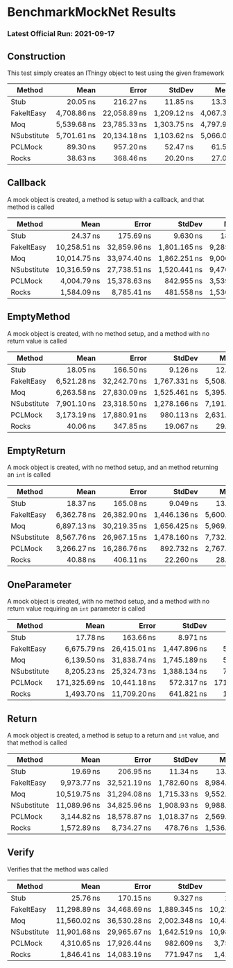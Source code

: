 # BenchmarkMockNet Results  

### Latest Official Run: 2021-09-17

## Construction

This test simply creates an IThingy object to test using the given framework

|      Method |        Mean |        Error |      StdDev |      Median |  Ratio | RatioSD |  Gen 0 |  Gen 1 | Allocated |
|------------ |------------:|-------------:|------------:|------------:|-------:|--------:|-------:|-------:|----------:|
|        Stub |    20.05 ns |    216.27 ns |    11.85 ns |    13.37 ns |   1.00 |    0.00 |      - |      - |      24 B |
|  FakeItEasy | 4,708.86 ns | 22,058.89 ns | 1,209.12 ns | 4,067.39 ns | 262.76 |   70.89 | 0.1600 | 0.0100 |   3,180 B |
|         Moq | 5,539.68 ns | 23,785.33 ns | 1,303.75 ns | 4,797.94 ns | 311.24 |   88.86 | 0.1300 |      - |   2,496 B |
| NSubstitute | 5,701.61 ns | 20,134.18 ns | 1,103.62 ns | 5,066.07 ns | 324.56 |  102.13 | 0.2800 |      - |   5,392 B |
|     PCLMock |    89.30 ns |    957.20 ns |    52.47 ns |    61.59 ns |   4.46 |    0.14 |      - |      - |     144 B |
|       Rocks |    38.63 ns |    368.46 ns |    20.20 ns |    27.01 ns |   1.97 |    0.12 |      - |      - |      48 B |

## Callback

A mock object is created, a method is setup with a callback, and that method is called

|      Method |         Mean |        Error |       StdDev |      Median |  Ratio | RatioSD |  Gen 0 |  Gen 1 | Allocated |
|------------ |-------------:|-------------:|-------------:|------------:|-------:|--------:|-------:|-------:|----------:|
|        Stub |     24.37 ns |    175.69 ns |     9.630 ns |    18.83 ns |   1.00 |    0.00 |      - |      - |      24 B |
|  FakeItEasy | 10,258.51 ns | 32,859.96 ns | 1,801.165 ns | 9,285.59 ns | 442.54 |   82.34 | 0.2800 | 0.0100 |   5,392 B |
|         Moq | 10,014.75 ns | 33,974.40 ns | 1,862.251 ns | 9,006.81 ns | 431.02 |   76.60 | 0.2300 |      - |   4,424 B |
| NSubstitute | 10,316.59 ns | 27,738.51 ns | 1,520.441 ns | 9,470.56 ns | 447.83 |   93.30 | 0.3800 |      - |   7,128 B |
|     PCLMock |  4,004.79 ns | 15,378.63 ns |   842.955 ns | 3,539.88 ns | 171.41 |   27.01 | 0.1100 |      - |   2,072 B |
|       Rocks |  1,584.09 ns |  8,785.41 ns |   481.558 ns | 1,530.05 ns |  66.80 |   12.66 | 0.0600 |      - |   1,200 B |

## EmptyMethod

A mock object is created, with no method setup, and a method with no return value is called

|      Method |        Mean |        Error |       StdDev |      Median |  Ratio | RatioSD |  Gen 0 |  Gen 1 | Allocated |
|------------ |------------:|-------------:|-------------:|------------:|-------:|--------:|-------:|-------:|----------:|
|        Stub |    18.05 ns |    166.50 ns |     9.126 ns |    12.86 ns |   1.00 |    0.00 |      - |      - |      24 B |
|  FakeItEasy | 6,521.28 ns | 32,242.70 ns | 1,767.331 ns | 5,508.29 ns | 386.65 |   75.54 | 0.2100 | 0.0100 |   4,083 B |
|         Moq | 6,263.58 ns | 27,830.09 ns | 1,525.461 ns | 5,395.06 ns | 374.24 |   81.11 | 0.1400 |      - |   2,760 B |
| NSubstitute | 7,901.10 ns | 23,318.50 ns | 1,278.166 ns | 7,191.83 ns | 482.84 |  134.26 | 0.3200 |      - |   6,096 B |
|     PCLMock | 3,173.19 ns | 17,880.91 ns |   980.113 ns | 2,631.24 ns | 186.15 |   30.98 | 0.1000 |      - |   1,872 B |
|       Rocks |    40.06 ns |    347.85 ns |    19.067 ns |    29.51 ns |   2.24 |    0.06 |      - |      - |      48 B |

## EmptyReturn

A mock object is created, with no method setup, and an method returning an `int` is called

|      Method |        Mean |        Error |       StdDev |      Median |  Ratio | RatioSD |  Gen 0 |  Gen 1 | Allocated |
|------------ |------------:|-------------:|-------------:|------------:|-------:|--------:|-------:|-------:|----------:|
|        Stub |    18.37 ns |    165.08 ns |     9.049 ns |    13.26 ns |   1.00 |    0.00 |      - |      - |      24 B |
|  FakeItEasy | 6,362.78 ns | 26,382.90 ns | 1,446.136 ns | 5,600.13 ns | 373.22 |   82.41 | 0.2100 | 0.0100 |   4,132 B |
|         Moq | 6,897.13 ns | 30,219.35 ns | 1,656.425 ns | 5,969.83 ns | 403.10 |   84.61 | 0.1400 |      - |   2,784 B |
| NSubstitute | 8,567.76 ns | 26,967.15 ns | 1,478.160 ns | 7,732.07 ns | 509.94 |  132.95 | 0.3200 |      - |   6,096 B |
|     PCLMock | 3,266.27 ns | 16,286.76 ns |   892.732 ns | 2,767.60 ns | 189.16 |   34.71 | 0.1000 |      - |   1,912 B |
|       Rocks |    40.88 ns |    406.11 ns |    22.260 ns |    28.16 ns |   2.19 |    0.10 |      - |      - |      48 B |

## OneParameter

A mock object is created, with no method setup, and a method with no return value requiring an `int` parameter is called

|      Method |          Mean |        Error |       StdDev |        Median |     Ratio |  RatioSD |  Gen 0 |  Gen 1 |  Gen 2 | Allocated |
|------------ |--------------:|-------------:|-------------:|--------------:|----------:|---------:|-------:|-------:|-------:|----------:|
|        Stub |      17.78 ns |    163.66 ns |     8.971 ns |      12.65 ns |      1.00 |     0.00 |      - |      - |      - |      24 B |
|  FakeItEasy |   6,675.79 ns | 26,415.01 ns | 1,447.896 ns |   5,873.73 ns |    408.00 |    96.50 | 0.2200 | 0.0100 |      - |   4,220 B |
|         Moq |   6,139.50 ns | 31,838.74 ns | 1,745.189 ns |   5,141.73 ns |    368.24 |    67.93 | 0.1400 |      - |      - |   2,792 B |
| NSubstitute |   8,205.23 ns | 25,324.73 ns | 1,388.134 ns |   7,544.83 ns |    508.21 |   139.10 | 0.3200 |      - |      - |   6,128 B |
|     PCLMock | 171,325.69 ns | 10,441.18 ns |   572.317 ns | 171,042.21 ns | 11,088.04 | 4,308.81 | 0.5600 | 0.2800 | 0.0500 |  10,600 B |
|       Rocks |   1,493.70 ns | 11,709.20 ns |   641.821 ns |   1,136.39 ns |     85.92 |     5.66 | 0.0600 |      - |      - |   1,256 B |

## Return

A mock object is created, a method is setup to a return and `int` value, and that method is called

|      Method |         Mean |        Error |      StdDev |      Median |  Ratio | RatioSD |  Gen 0 |  Gen 1 | Allocated |
|------------ |-------------:|-------------:|------------:|------------:|-------:|--------:|-------:|-------:|----------:|
|        Stub |     19.69 ns |    206.95 ns |    11.34 ns |    13.23 ns |   1.00 |    0.00 |      - |      - |      24 B |
|  FakeItEasy |  9,973.77 ns | 32,521.19 ns | 1,782.60 ns | 8,984.04 ns | 576.08 |  181.12 | 0.2700 | 0.0100 |   5,199 B |
|         Moq | 10,519.75 ns | 31,294.08 ns | 1,715.33 ns | 9,552.62 ns | 610.51 |  198.58 | 0.2200 |      - |   4,264 B |
| NSubstitute | 11,089.96 ns | 34,825.96 ns | 1,908.93 ns | 9,988.37 ns | 641.84 |  204.78 | 0.4200 | 0.0100 |   7,888 B |
|     PCLMock |  3,144.82 ns | 18,578.87 ns | 1,018.37 ns | 2,569.28 ns | 173.64 |   36.25 | 0.1000 |      - |   1,912 B |
|       Rocks |  1,572.89 ns |  8,734.27 ns |   478.76 ns | 1,536.99 ns |  88.18 |   26.68 | 0.0500 |      - |   1,120 B |

## Verify

Verifies that the method was called

|      Method |         Mean |        Error |       StdDev |       Median |  Ratio | RatioSD |  Gen 0 |  Gen 1 | Allocated |
|------------ |-------------:|-------------:|-------------:|-------------:|-------:|--------:|-------:|-------:|----------:|
|        Stub |     25.76 ns |    170.15 ns |     9.327 ns |     20.45 ns |   1.00 |    0.00 |      - |      - |      24 B |
|  FakeItEasy | 11,298.89 ns | 34,468.69 ns | 1,889.345 ns | 10,221.01 ns | 456.93 |   76.20 | 0.3000 | 0.0100 |   5,778 B |
|         Moq | 11,560.02 ns | 36,530.28 ns | 2,002.348 ns | 10,436.21 ns | 466.91 |   75.52 | 0.2300 |      - |   4,480 B |
| NSubstitute | 11,901.68 ns | 29,965.67 ns | 1,642.519 ns | 10,986.54 ns | 484.21 |   92.33 | 0.4100 |      - |   7,696 B |
|     PCLMock |  4,310.65 ns | 17,926.44 ns |   982.609 ns |  3,758.42 ns | 172.14 |   20.00 | 0.1400 |      - |   2,736 B |
|       Rocks |  1,846.41 ns | 14,083.19 ns |   771.947 ns |  1,411.44 ns |  70.80 |    3.66 | 0.0600 |      - |   1,296 B |
